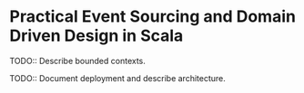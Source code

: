 # Practical Event Sourcing and Domain Driven Design in Scala

TODO::
Describe bounded contexts.

TODO:: Document deployment and describe architecture.
